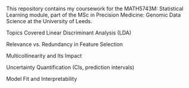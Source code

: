 This repository contains my coursework for the MATH5743M: Statistical Learning module, part of the MSc in Precision Medicine: Genomic Data Science at the University of Leeds.

Topics Covered
Linear Discriminant Analysis (LDA)

Relevance vs. Redundancy in Feature Selection

Multicollinearity and Its Impact

Uncertainty Quantification (CIs, prediction intervals)

Model Fit and Interpretability
